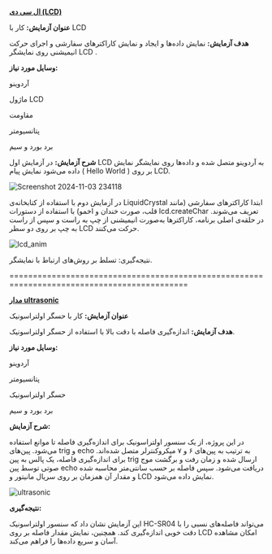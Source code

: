 **[ال سی دی (LCD)](https://github.com/Salehranjbar/Micro/blob/main/5/LCD.ino)**

**عنوان آزمایش:** کار با LCD 

**هدف آزمایش:** نمایش داده‌ها و ایجاد و نمایش کاراکترهای سفارشی و اجرای حرکت انیمیشنی روی نمایشگر LCD .

**وسایل مورد نیاز:**

آردوینو

ماژول LCD

مقاومت

پتانسیومتر

برد بورد و سیم

**شرح آزمایش:** در آزمایش اول LCD به آردوینو متصل شده و داده‌ها روی نمایشگر نمایش داده می‌شود نمایش پیام ( Hello World ) بر روی LCD.

![Screenshot 2024-11-03 234118](https://github.com/user-attachments/assets/af08a17d-d0d2-4736-bc7d-db21b9089bd9)

در آزمایش دوم با استفاده از کتابخانه‌ی LiquidCrystal ابتدا کاراکترهای سفارشی (مانند قلب، صورت خندان و اخمو) با استفاده از دستورات lcd.createChar تعریف می‌شوند. در حلقه‌ی اصلی برنامه، کاراکترها به‌صورت انیمیشنی از چپ به راست و سپس از راست به چپ بر روی دو سطر LCD حرکت می‌کنند.


![lcd_anim](https://github.com/user-attachments/assets/8b19597b-ce5f-43a6-9caa-00468fe334cc)



نتیجه‌گیری: تسلط بر روش‌های ارتباط با نمایشگر.


============================================================================================

**[مدار ultrasonic](https://github.com/Salehranjbar/Micro/blob/main/5/ultrasonic.ino)**

**عنوان آزمایش:** کار با حسگر اولتراسونیک

**هدف آزمایش:** اندازه‌گیری فاصله با دقت بالا با استفاده از حسگر اولتراسونیک.

**وسایل مورد نیاز:** 

آردوینو

پتانسیومتر

حسگر اولتراسونیک

برد بورد و سیم


**شرح آزمایش:**

در این پروژه، از یک سنسور اولتراسونیک برای اندازه‌گیری فاصله تا موانع استفاده می‌شود. پین‌های trig و echo به ترتیب به پین‌های ۶ و ۷ میکروکنترلر متصل شده‌اند. برای اندازه‌گیری فاصله، یک پالس به پین trig ارسال شده و زمان رفت و برگشت موج صوتی توسط پین echo دریافت می‌شود. سپس فاصله بر حسب سانتی‌متر محاسبه شده و مقدار آن همزمان بر روی سریال مانیتور و LCD نمایش داده می‌شود.


![ultrasonic](https://github.com/user-attachments/assets/c579011a-8952-4a69-806f-88c3b4e7770e)


**نتیجه‌گیری:**

این آزمایش نشان داد که سنسور اولتراسونیک HC-SR04 می‌تواند فاصله‌های نسبی را با دقت خوبی اندازه‌گیری کند. همچنین، نمایش مقدار فاصله بر روی LCD امکان مشاهده آسان و سریع داده‌ها را فراهم می‌کند.
